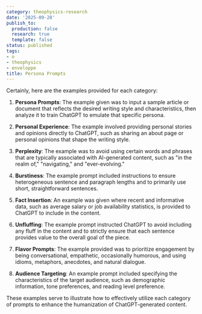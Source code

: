 ```yaml
---
category: theophysics-research
date: '2025-09-28'
publish_to:
  production: false
  research: true
  template: false
status: published
tags:
- o
- theophysics
- enveloppe
title: Persona Prompts
---
```

   
Certainly, here are the examples provided for each category:   
   
1. **Persona Prompts**: The example given was to input a sample article or document that reflects the desired writing style and characteristics, then analyze it to train ChatGPT to emulate that specific persona.   
   
2. **Personal Experience**: The example involved providing personal stories and opinions directly to ChatGPT, such as sharing an about page or personal opinions that shape the writing style.   
   
3. **Perplexity**: The example was to avoid using certain words and phrases that are typically associated with AI-generated content, such as "in the realm of," "navigating," and "ever-evolving."   
   
4. **Burstiness**: The example prompt included instructions to ensure heterogeneous sentence and paragraph lengths and to primarily use short, straightforward sentences.   
   
5. **Fact Insertion**: An example was given where recent and informative data, such as average salary or job availability statistics, is provided to ChatGPT to include in the content.   
   
6. **Unfluffing**: The example prompt instructed ChatGPT to avoid including any fluff in the content and to strictly ensure that each sentence provides value to the overall goal of the piece.   
   
7. **Flavor Prompts**: The example provided was to prioritize engagement by being conversational, empathetic, occasionally humorous, and using idioms, metaphors, anecdotes, and natural dialogue.   
   
8. **Audience Targeting**: An example prompt included specifying the characteristics of the target audience, such as demographic information, tone preferences, and reading level preference.   
   
These examples serve to illustrate how to effectively utilize each category of prompts to enhance the humanization of ChatGPT-generated content.